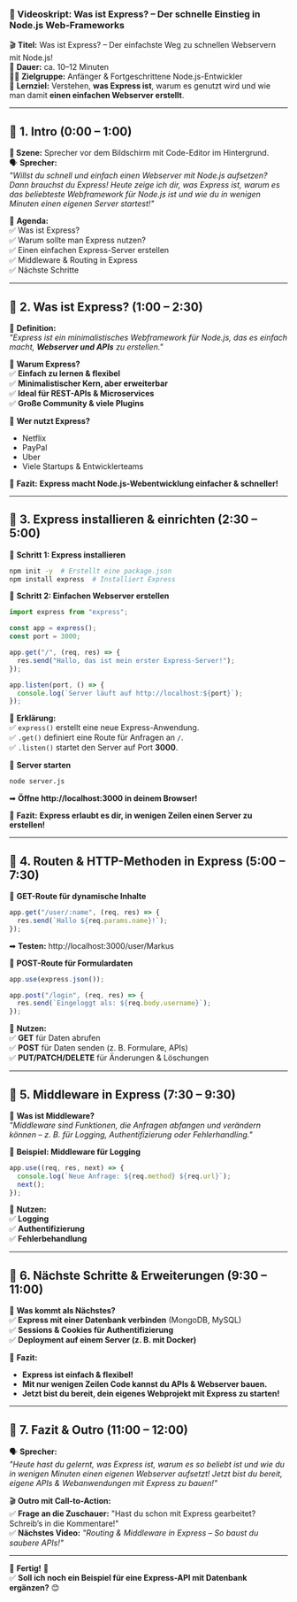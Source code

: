 ### **📜 Videoskript: Was ist Express? – Der schnelle Einstieg in Node.js Web-Frameworks**

🎬 **Titel:** Was ist Express? – Der einfachste Weg zu schnellen Webservern mit Node.js!  
🎤 **Dauer:** ca. 10–12 Minuten  
👨‍🏫 **Zielgruppe:** Anfänger & Fortgeschrittene Node.js-Entwickler  
🎯 **Lernziel:** Verstehen, **was Express ist**, warum es genutzt wird und wie man damit **einen einfachen Webserver erstellt**.

---

## **🔹 1. Intro (0:00 – 1:00)**

**🎥 Szene:** Sprecher vor dem Bildschirm mit Code-Editor im Hintergrund.  
🗣️ **Sprecher:**  
_"Willst du schnell und einfach einen Webserver mit Node.js aufsetzen? Dann brauchst du Express! Heute zeige ich dir, was Express ist, warum es das beliebteste Webframework für Node.js ist und wie du in wenigen Minuten einen eigenen Server startest!"_

📌 **Agenda:**  
✅ Was ist Express?  
✅ Warum sollte man Express nutzen?  
✅ Einen einfachen Express-Server erstellen  
✅ Middleware & Routing in Express  
✅ Nächste Schritte

---

## **🔹 2. Was ist Express? (1:00 – 2:30)**

📌 **Definition:**  
_"Express ist ein minimalistisches Webframework für Node.js, das es einfach macht, **Webserver und APIs** zu erstellen."_

📌 **Warum Express?**  
✅ **Einfach zu lernen & flexibel**  
✅ **Minimalistischer Kern, aber erweiterbar**  
✅ **Ideal für REST-APIs & Microservices**  
✅ **Große Community & viele Plugins**

📌 **Wer nutzt Express?**

- Netflix
- PayPal
- Uber
- Viele Startups & Entwicklerteams

🎯 **Fazit:** **Express macht Node.js-Webentwicklung einfacher & schneller!**

---

## **🔹 3. Express installieren & einrichten (2:30 – 5:00)**

📌 **Schritt 1: Express installieren**

```bash
npm init -y  # Erstellt eine package.json
npm install express  # Installiert Express
```

📌 **Schritt 2: Einfachen Webserver erstellen**

```javascript
import express from "express";

const app = express();
const port = 3000;

app.get("/", (req, res) => {
  res.send("Hallo, das ist mein erster Express-Server!");
});

app.listen(port, () => {
  console.log(`Server läuft auf http://localhost:${port}`);
});
```

🎯 **Erklärung:**  
✅ `express()` erstellt eine neue Express-Anwendung.  
✅ `.get()` definiert eine Route für Anfragen an `/`.  
✅ `.listen()` startet den Server auf Port **3000**.

📌 **Server starten**

```bash
node server.js
```

➡ **Öffne http://localhost:3000 in deinem Browser!**

🎯 **Fazit:** **Express erlaubt es dir, in wenigen Zeilen einen Server zu erstellen!**

---

## **🔹 4. Routen & HTTP-Methoden in Express (5:00 – 7:30)**

📌 **GET-Route für dynamische Inhalte**

```javascript
app.get("/user/:name", (req, res) => {
  res.send(`Hallo ${req.params.name}!`);
});
```

➡ **Testen:** http://localhost:3000/user/Markus

📌 **POST-Route für Formulardaten**

```javascript
app.use(express.json());

app.post("/login", (req, res) => {
  res.send(`Eingeloggt als: ${req.body.username}`);
});
```

🎯 **Nutzen:**  
✅ **GET** für Daten abrufen  
✅ **POST** für Daten senden (z. B. Formulare, APIs)  
✅ **PUT/PATCH/DELETE** für Änderungen & Löschungen

---

## **🔹 5. Middleware in Express (7:30 – 9:30)**

📌 **Was ist Middleware?**  
_"Middleware sind Funktionen, die Anfragen abfangen und verändern können – z. B. für Logging, Authentifizierung oder Fehlerhandling."_

📌 **Beispiel: Middleware für Logging**

```javascript
app.use((req, res, next) => {
  console.log(`Neue Anfrage: ${req.method} ${req.url}`);
  next();
});
```

🎯 **Nutzen:**  
✅ **Logging**  
✅ **Authentifizierung**  
✅ **Fehlerbehandlung**

---

## **🔹 6. Nächste Schritte & Erweiterungen (9:30 – 11:00)**

📌 **Was kommt als Nächstes?**  
✅ **Express mit einer Datenbank verbinden** (MongoDB, MySQL)  
✅ **Sessions & Cookies für Authentifizierung**  
✅ **Deployment auf einem Server (z. B. mit Docker)**

🎯 **Fazit:**

- **Express ist einfach & flexibel!**
- **Mit nur wenigen Zeilen Code kannst du APIs & Webserver bauen.**
- **Jetzt bist du bereit, dein eigenes Webprojekt mit Express zu starten!**

---

## **🔹 7. Fazit & Outro (11:00 – 12:00)**

🗣️ **Sprecher:**  
_"Heute hast du gelernt, was Express ist, warum es so beliebt ist und wie du in wenigen Minuten einen eigenen Webserver aufsetzt! Jetzt bist du bereit, eigene APIs & Webanwendungen mit Express zu bauen!"_

🎬 **Outro mit Call-to-Action:**  
✅ **Frage an die Zuschauer:** "Hast du schon mit Express gearbeitet? Schreib’s in die Kommentare!"  
✅ **Nächstes Video:** _"Routing & Middleware in Express – So baust du saubere APIs!"_

---

🎯 **Fertig!** 🎯  
✅ **Soll ich noch ein Beispiel für eine Express-API mit Datenbank ergänzen?** 😊
